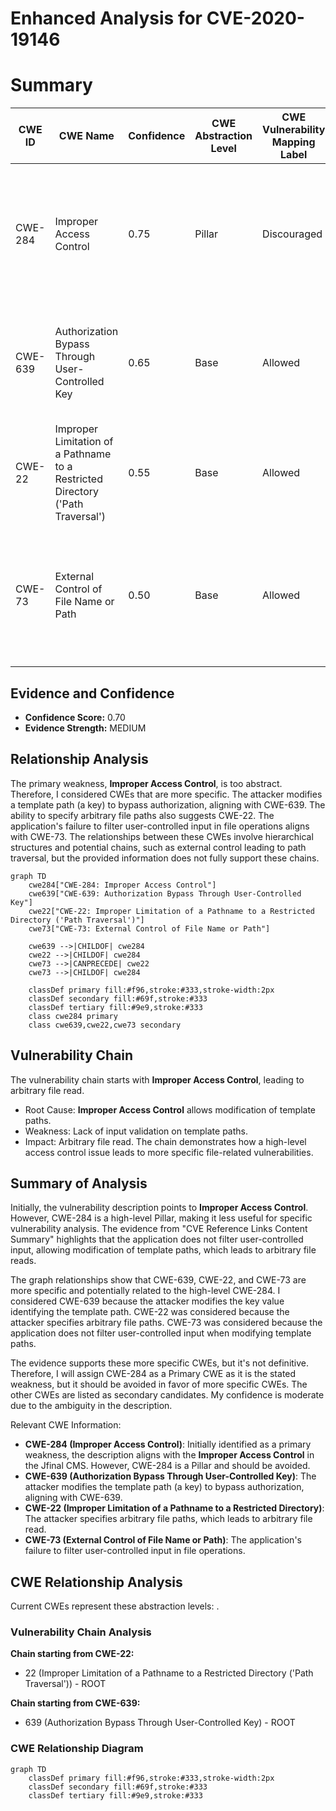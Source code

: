 # Enhanced Analysis for CVE-2020-19146

# Summary

| CWE ID | CWE Name | Confidence | CWE Abstraction Level | CWE Vulnerability Mapping Label | CWE-Vulnerability Mapping Notes |
|---|---|---|---|---|---|
| CWE-284 | Improper Access Control | 0.75 | Pillar | Discouraged | The primary weakness identified is **Improper Access Control**, however, CWE-284 is a Pillar and should be avoided. |
| CWE-639 | Authorization Bypass Through User-Controlled Key | 0.65 | Base | Allowed | Secondary Candidate, as the attacker modifies the key value identifying the template path. |
| CWE-22 | Improper Limitation of a Pathname to a Restricted Directory ('Path Traversal') | 0.55 | Base | Allowed | Secondary Candidate, as the attacker specifies arbitrary file paths. |
| CWE-73 | External Control of File Name or Path | 0.50 | Base | Allowed | Secondary Candidate, as the application does not filter user-controlled input when modifying template paths. |

## Evidence and Confidence

*   **Confidence Score:** 0.70
*   **Evidence Strength:** MEDIUM

## Relationship Analysis

The primary weakness, **Improper Access Control**, is too abstract. Therefore, I considered CWEs that are more specific. The attacker modifies a template path (a key) to bypass authorization, aligning with CWE-639. The ability to specify arbitrary file paths also suggests CWE-22. The application's failure to filter user-controlled input in file operations aligns with CWE-73. The relationships between these CWEs involve hierarchical structures and potential chains, such as external control leading to path traversal, but the provided information does not fully support these chains.

```mermaid
graph TD
    cwe284["CWE-284: Improper Access Control"]
    cwe639["CWE-639: Authorization Bypass Through User-Controlled Key"]
    cwe22["CWE-22: Improper Limitation of a Pathname to a Restricted Directory ('Path Traversal')"]
    cwe73["CWE-73: External Control of File Name or Path"]

    cwe639 -->|CHILDOF| cwe284
    cwe22 -->|CHILDOF| cwe284
    cwe73 -->|CANPRECEDE| cwe22
    cwe73 -->|CHILDOF| cwe284

    classDef primary fill:#f96,stroke:#333,stroke-width:2px
    classDef secondary fill:#69f,stroke:#333
    classDef tertiary fill:#9e9,stroke:#333
    class cwe284 primary
    class cwe639,cwe22,cwe73 secondary
```

## Vulnerability Chain

The vulnerability chain starts with **Improper Access Control**, leading to arbitrary file read.
  - Root Cause: **Improper Access Control** allows modification of template paths.
  - Weakness: Lack of input validation on template paths.
  - Impact: Arbitrary file read.
The chain demonstrates how a high-level access control issue leads to more specific file-related vulnerabilities.

## Summary of Analysis

Initially, the vulnerability description points to **Improper Access Control**. However, CWE-284 is a high-level Pillar, making it less useful for specific vulnerability analysis. The evidence from "CVE Reference Links Content Summary" highlights that the application does not filter user-controlled input, allowing modification of template paths, which leads to arbitrary file reads.

The graph relationships show that CWE-639, CWE-22, and CWE-73 are more specific and potentially related to the high-level CWE-284. I considered CWE-639 because the attacker modifies the key value identifying the template path. CWE-22 was considered because the attacker specifies arbitrary file paths. CWE-73 was considered because the application does not filter user-controlled input when modifying template paths.

The evidence supports these more specific CWEs, but it's not definitive. Therefore, I will assign CWE-284 as a Primary CWE as it is the stated weakness, but it should be avoided in favor of more specific CWEs. The other CWEs are listed as secondary candidates. My confidence is moderate due to the ambiguity in the description.

Relevant CWE Information:
-   **CWE-284 (Improper Access Control)**: Initially identified as a primary weakness, the description aligns with the **Improper Access Control** in the Jfinal CMS. However, CWE-284 is a Pillar and should be avoided.
-   **CWE-639 (Authorization Bypass Through User-Controlled Key)**: The attacker modifies the template path (a key) to bypass authorization, aligning with CWE-639.
-   **CWE-22 (Improper Limitation of a Pathname to a Restricted Directory)**: The attacker specifies arbitrary file paths, which leads to arbitrary file read.
-   **CWE-73 (External Control of File Name or Path)**: The application's failure to filter user-controlled input in file operations.


## CWE Relationship Analysis

Current CWEs represent these abstraction levels: .


### Vulnerability Chain Analysis

**Chain starting from CWE-22:**
- 22 (Improper Limitation of a Pathname to a Restricted Directory ('Path Traversal')) - ROOT


**Chain starting from CWE-639:**
- 639 (Authorization Bypass Through User-Controlled Key) - ROOT



### CWE Relationship Diagram

```mermaid
graph TD
    classDef primary fill:#f96,stroke:#333,stroke-width:2px
    classDef secondary fill:#69f,stroke:#333
    classDef tertiary fill:#9e9,stroke:#333
```